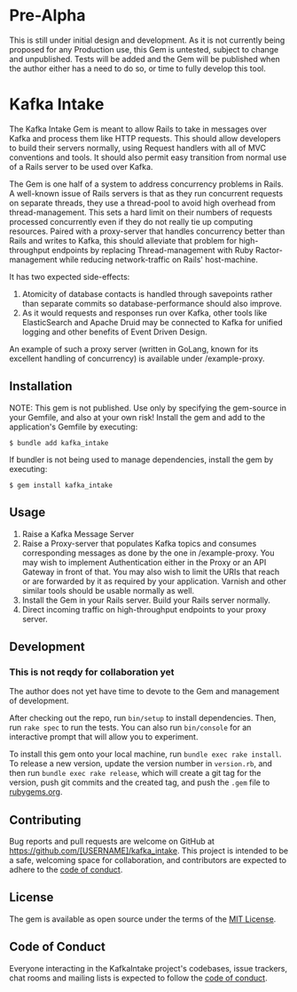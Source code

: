 # Pre-Alpha

This is still under initial design and development. 
As it is not currently being proposed for any Production use, this Gem is untested, subject to change and unpublished. Tests will
be added and the Gem will be published when the author either has a need to do so, or time to fully develop this tool. 

# Kafka Intake

The Kafka Intake Gem is meant to allow Rails to take in messages over Kafka and process them like HTTP requests. This should allow developers to build their servers normally, using Request handlers with all of MVC conventions and tools. It should also permit
easy transition from normal use of a Rails server to be used over Kafka.

The Gem is one half of a system to address concurrency problems in Rails. A well-known issue of Rails servers is that as they run concurrent requests on separate threads, they use a thread-pool to avoid high overhead from thread-management. This sets a hard limit on their numbers of requests processed concurrently even if they do not really tie up computing resources. Paired with a proxy-server that handles concurrency better than Rails and writes to Kafka, this should alleviate that problem for high-throughput endpoints by replacing Thread-management with Ruby Ractor-management while reducing network-traffic on Rails' host-machine. 

It has two expected side-effects:
1. Atomicity of database contacts is handled through savepoints rather than separate commits so database-performance
should also improve.
2. As it would requests and responses run over Kafka, other tools like ElasticSearch and Apache Druid may be connected to Kafka for unified logging and other benefits of Event Driven Design.

An example of such a proxy server (written in GoLang, known for its excellent handling of concurrency) is available under /example-proxy.

## Installation

NOTE: This gem is not published. Use only by specifying the gem-source in your Gemfile, and also at your own risk!
Install the gem and add to the application's Gemfile by executing:

    $ bundle add kafka_intake

If bundler is not being used to manage dependencies, install the gem by executing:

    $ gem install kafka_intake

## Usage

1. Raise a Kafka Message Server
2. Raise a Proxy-server that populates Kafka topics and consumes corresponding messages as done by the one in /example-proxy.
You may wish to implement Authentication either in the Proxy or an API Gateway in front of that. You may also wish to limit the URIs that
reach or are forwarded by it as required by your application. Varnish and other similar tools should be usable normally as well.
3. Install the Gem in your Rails server. Build your Rails server normally.
4. Direct incoming traffic on high-throughput endpoints to your proxy server.

## Development

### This is not reqdy for collaboration yet
The author does not yet have time to devote to the Gem and management of development.

After checking out the repo, run `bin/setup` to install dependencies. Then, run `rake spec` to run the tests. You can also run `bin/console` for an interactive prompt that will allow you to experiment.

To install this gem onto your local machine, run `bundle exec rake install`. To release a new version, update the version number in `version.rb`, and then run `bundle exec rake release`, which will create a git tag for the version, push git commits and the created tag, and push the `.gem` file to [rubygems.org](https://rubygems.org).

## Contributing

Bug reports and pull requests are welcome on GitHub at https://github.com/[USERNAME]/kafka_intake. This project is intended to be a safe, welcoming space for collaboration, and contributors are expected to adhere to the [code of conduct](https://github.com/[USERNAME]/kafka_intake/blob/master/CODE_OF_CONDUCT.md).

## License

The gem is available as open source under the terms of the [MIT License](https://opensource.org/licenses/MIT).

## Code of Conduct

Everyone interacting in the KafkaIntake project's codebases, issue trackers, chat rooms and mailing lists is expected to follow the [code of conduct](https://github.com/[USERNAME]/kafka_intake/blob/master/CODE_OF_CONDUCT.md).
